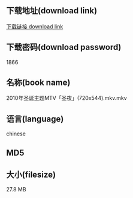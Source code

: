 ## 下载地址(download link)
[下载链接 download link](https://voluble-croquembouche-d321dc.netlify.app/?s=2010%E5%B9%B4%E5%9C%A3%E8%AF%9E%E4%B8%BB%E9%A2%98MTV%E3%80%8C%E5%9C%A3%E5%A4%9C%E3%80%8D%28720x544%29.mkv)

## 下载密码(download password)
1866

## 名称(book name)
2010年圣诞主题MTV「圣夜」(720x544).mkv.mkv

## 语言(language)
chinese

## MD5


## 大小(filesize)
27.8 MB
